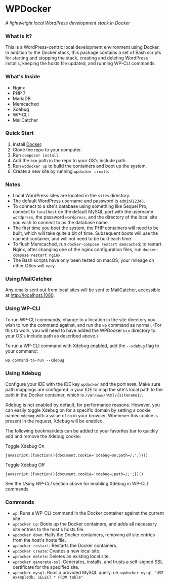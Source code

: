 # WPDocker
*A lightweight local WordPress development stack in Docker*

### What Is It?

This is a WordPress-centric local development environment using Docker. In addition to the Docker stack, this package contains a set of Bash scripts for starting and stopping the stack, creating and deleting WordPress installs, keeping the hosts file updated, and running WP-CLI commands.

### What's Inside

- Nginx
- PHP 7
- MariaDB
- Memcached
- Xdebug
- WP-CLI
- MailCatcher

### Quick Start

1. Install [Docker](https://www.docker.com/products/docker#/mac).
2. Clone the repo to your computer.
3. Run `composer install`.
4. Add the `bin` path in the repo to your OS's include path.
5. Run `wpdocker up` to build the containers and boot up the system.
6. Create a new site by running `wpdocker create`.

### Notes

- Local WordPress sites are located in the `sites` directory.
- The default WordPress username and password is `admin`/`12345`.
- To connect to a site's database using something like Sequel Pro, connect to `localhost` on the default MySQL port with the username `wordpress`, the password `wordpress`, and the directory of the local site you wish to connect to as the database name.
- The first time you boot the system, the PHP containers will need to be built, which will take quite a bit of time. Subsequent boots will use the cached container, and will not need to be built each time.
- To flush Memcached, run `docker-compose restart memcached`; to restart Nginx, after changing one of the nginx configuration files, run `docker-compose restart nginx`.
- The Bash scripts have only been tested on macOS; your mileage on other OSes will vary.

### Using MailCatcher

Any emails sent out from local sites will be sent to MailCatcher, accessible at [http://localhost:1080](http://localhost:1080).

### Using WP-CLI

To run WP-CLI commands, change to a location in the site directory you wish to run the command against, and run the `wp` command as normal. (For this to work, you will need to have added the WPDocker `bin` directory to your OS's include path as described above.)

To run a WP-CLI command with Xdebug enabled, add the `--xdebug` flag to your command:
```
wp command-to-run --xdebug
```

### Using Xdebug

Configure your IDE with the IDE key `wpdocker` and the port `9000`. Make sure path mappings are configured in your IDE to map the site's local path to the path in the Docker container, which is `/var/www/html/{sitename}/`.

Xdebug is not enabled by default, for performance reasons. However, you can easily toggle Xdebug on for a specific domain by setting a cookie named `xdebug` with a value of `on` in your browser. Whenever this cookie is present in the request, Xdebug will be enabled.

The following bookmarklets can be added to your favorites bar to quickly add and remove the Xdebug cookie:

Toggle Xdebug On
```
javascript:(function(){document.cookie='xdebug=on;path=/;';})()
```

Toggle Xdebug Off
```
javascript:(function(){document.cookie='xdebug=;path=/;';})()
```

See the *Using WP-CLI* section above for enabling Xdebug in WP-CLI commands.

### Commands

- `wp`: Runs a WP-CLI command in the Docker container against the current site.
- `wpdocker up`: Boots up the Docker containers, and adds all necessary site entries to the host's hosts file.
- `wpdocker down`: Halts the Docker containers, removing all site entries from the host's hosts file.
- `wpdocker restart`: Restarts the Docker containers.
- `wpdocker create`: Creates a new local site.
- `wpdocker delete`: Deletes an existing local site.
- `wpdocker generate-ssl`: Generates, installs, and trusts a self-signed SSL certificate for the specified site.
- `wpdocker mysql`: Runs a provided MySQL query, i.e. `wpdocker mysql "USE exampledb; SELECT * FROM table"`
